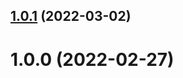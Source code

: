 ## [1.0.1](https://github.com/donmahallem/rollup-plugin-shebang/compare/v1.0.0...v1.0.1) (2022-03-02)

# 1.0.0 (2022-02-27)
